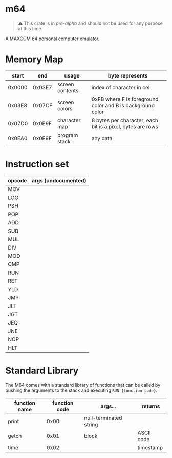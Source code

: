 # m64

> :warning: This crate is in *pre-alpha* and should not be used for any
> purpose at this time.

A MAXCOM 64 personal computer emulator.

# Memory Map

| start  | end    | usage           | byte represents                                            |
|--------|--------|-----------------|------------------------------------------------------------|
| 0x0000 | 0x03E7 | screen contents | index of character in cell                                 |
| 0x03E8 | 0x07CF | screen colors   | 0xFB where F is foreground color and B is background color |
| 0x07D0 | 0x0E9F | character map   | 8 bytes per character, each bit is a pixel, bytes are rows |
| 0x0EA0 | 0x0F9F | program stack   | any data                                                   |

# Instruction set
| opcode | args (undocumented) |
|--------|---------------------|
| MOV    |                     |
| LOG    |                     |
| PSH    |                     |
| POP    |                     |
| ADD    |                     |
| SUB    |                     |
| MUL    |                     |
| DIV    |                     |
| MOD    |                     |
| CMP    |                     |
| RUN    |                     |
| RET    |                     |
| YLD    |                     |
| JMP    |                     |
| JLT    |                     |
| JGT    |                     |
| JEQ    |                     |
| JNE    |                     |
| NOP    |                     |
| HLT    |                     |

# Standard Library

The M64 comes with a standard library of functions that can be called by pushing
the arguments to the stack and executing `RUN {function code}`.

| function name | function code | args...                | returns    |
|---------------|---------------|------------------------|------------|
| print         | 0x00          | null-terminated string |            |
| getch         | 0x01          | block                  | ASCII code |
| time          | 0x02          |                        | timestamp  |
